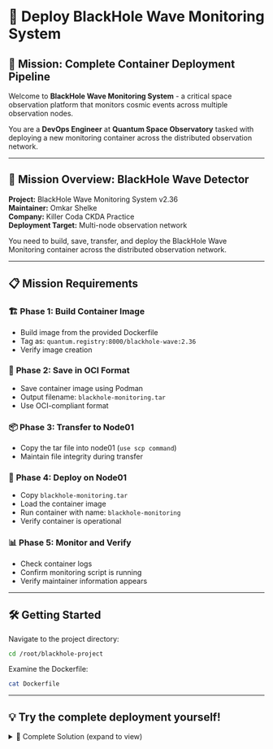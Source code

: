 # 🌌 Deploy BlackHole Wave Monitoring System

## 🎯 **Mission: Complete Container Deployment Pipeline**

Welcome to **BlackHole Wave Monitoring System** - a critical space observation platform that monitors cosmic events across multiple observation nodes.

You are a **DevOps Engineer** at **Quantum Space Observatory** tasked with deploying a new monitoring container across the distributed observation network.

---

## 🌌 **Mission Overview: BlackHole Wave Detector**

**Project:** BlackHole Wave Monitoring System v2.36  
**Maintainer:** Omkar Shelke  
**Company:** Killer Coda CKDA Practice  
**Deployment Target:** Multi-node observation network  


You need to build, save, transfer, and deploy the BlackHole Wave Monitoring container across the distributed observation network.

---

## 📋 **Mission Requirements**

### 🏗️ **Phase 1: Build Container Image**
- Build image from the provided Dockerfile
- Tag as: `quantum.registry:8000/blackhole-wave:2.36`
- Verify image creation

### 💾 **Phase 2: Save in OCI Format**  
- Save container image using Podman
- Output filename: `blackhole-monitoring.tar`
- Use OCI-compliant format

### 📦 **Phase 3: Transfer to Node01**
- Copy the tar file into node01 (`use scp command`)
- Maintain file integrity during transfer

### 🚀 **Phase 4: Deploy on Node01**
- Copy `blackhole-monitoring.tar` 
- Load the container image
- Run container with name: `blackhole-monitoring`
- Verify container is operational

### 📊 **Phase 5: Monitor and Verify**
- Check container logs
- Confirm monitoring script is running
- Verify maintainer information appears

---

## 🛠️ **Getting Started**

Navigate to the project directory:
```bash
cd /root/blackhole-project
```

Examine the Dockerfile:
```bash
cat Dockerfile
```

---

## 💡 **Try the complete deployment yourself!**

<details><summary>🚀 Complete Solution (expand to view)</summary>

### **Phase 1: Build the Container Image**

Navigate to project directory and build:
```bash
cd /root/blackhole-project

# Build the container image
podman build -t quantum.registry:8000/blackhole-wave:2.36 .
```

Verify the image was built:
```bash
podman images | grep blackhole-wave
```

### **Phase 2: Save Image in OCI Format**

Save the image as a tar archive:
```bash
podman save -o blackhole-monitoring.tar quantum.registry:8000/blackhole-wave:2.36
```

Verify the archive was created:
```bash
ls -lh blackhole-monitoring.tar
```

### **Phase 3: Transfer to Node01**

Copy the tar file to node01:
```bash
scp blackhole-monitoring.tar node01:/tmp/
```

Verify the file exists on node01:
```bash
ssh node01 "ls -lh /tmp/blackhole-monitoring.tar"
```

### **Phase 4: Load and Run Container on Node01**

Load the container image on node01:
```bash
ssh node01 "podman load -i /tmp/blackhole-monitoring.tar"
```

Verify the image was loaded:
```bash
ssh node01 "podman images | grep blackhole-wave"
```

Run the container:
```bash
ssh node01 "podman run -d --name blackhole-monitoring quantum.registry:8000/blackhole-wave:2.36"
```

### **Phase 5: Verify Deployment**

Check container status:
```bash
ssh node01 "podman ps | grep blackhole-monitoring"
```

Check container logs (you should see the monitoring output):
```bash
ssh node01 "podman logs blackhole-monitoring"
```

Monitor logs in real-time (optional):
```bash
ssh node01 "podman logs -f blackhole-monitoring"
```

Expected log output should show:
- Container startup message
- Maintainer: Omkar Shelke - Killer Coda CKDA Practice
- Incrementing counter every 10 seconds
- Timestamp for each log entry

### **Phase 6: Additional Verification Commands**

Check container details:
```bash
ssh node01 "podman inspect blackhole-monitoring"
```

View container resource usage:
```bash
ssh node01 "podman stats blackhole-monitoring --no-stream"
```

Check exposed ports:
```bash
ssh node01 "podman port blackhole-monitoring"
```

---

### **🔧 Troubleshooting Tips**

If the container fails to start:
```bash
# Check container exit status
ssh node01 "podman ps -a | grep blackhole-monitoring"

# View detailed logs
ssh node01 "podman logs blackhole-monitoring"

# Inspect container configuration
ssh node01 "podman inspect blackhole-monitoring"
```

If the image build fails:
```bash
# Check Dockerfile syntax
cat Dockerfile

# Build with verbose output
podman build -t quantum.registry:8000/blackhole-wave:2.36 . --log-level debug
```

---

### **✅ Success Criteria**

Your deployment is successful when:
- ✅ Container image built successfully  
- ✅ Image saved as blackhole-monitoring.tar
- ✅ File transferred to node01 
- ✅ Container running on node01 with name "blackhole-monitoring"
- ✅ Logs show monitoring script output
- ✅ Maintainer information visible in logs
- ✅ Counter incrementing every 10 seconds

</details>

